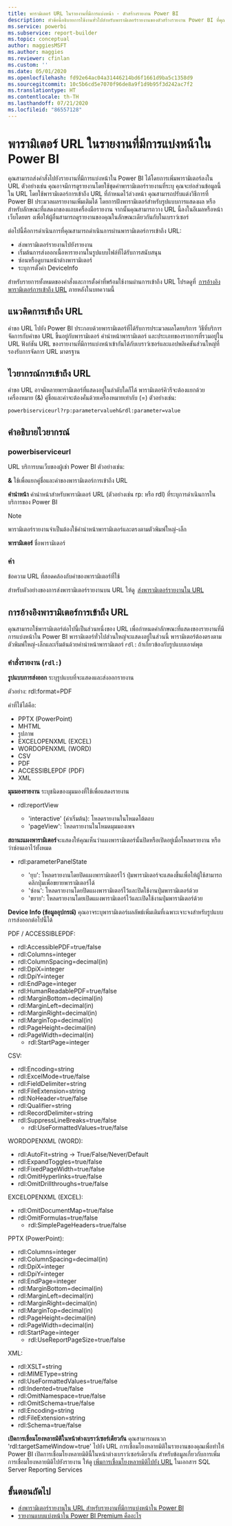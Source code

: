 ```yaml
---
title: พารามิเตอร์ URL ในรายงานที่มีการแบ่งหน้า - ตัวสร้างรายงาน Power BI
description: หัวข้อนี้อธิบายการใช้งานทั่วไปสำหรับพารามิเตอร์รายงานของตัวสร้างรายงาน Power BI ที่คุณสมบัติต่างๆ คุณสามารถตั้งค่าได้และเพิ่มเติมอีกมาก
ms.service: powerbi
ms.subservice: report-builder
ms.topic: conceptual
author: maggiesMSFT
ms.author: maggies
ms.reviewer: cfinlan
ms.custom: ''
ms.date: 05/01/2020
ms.openlocfilehash: fd92e64ac04a31446214bd6f1661d9ba5c1358d9
ms.sourcegitcommit: 10c5b6cd5e7070f96de8a9f1d9b95f3d242ac7f2
ms.translationtype: HT
ms.contentlocale: th-TH
ms.lasthandoff: 07/21/2020
ms.locfileid: "86557128"
---
```

# <a name="url-parameters-in-paginated-reports-in-power-bi"></a>พารามิเตอร์ URL ในรายงานที่มีการแบ่งหน้าใน Power BI

คุณสามารถส่งคำสั่งไปยังรายงานที่มีการแบ่งหน้าใน Power BI ได้โดยการเพิ่มพารามิเตอร์ลงใน URL ตัวอย่างเช่น คุณอาจมีการดูรายงานโดยใช้ชุดค่าพารามิเตอร์รายงานที่ระบุ คุณจะย่อส่วนข้อมูลนี้ใน URL โดยใช้พารามิเตอร์การเข้าถึง URL ที่กำหนดไว้ล่วงหน้า คุณสามารถปรับแต่งวิธีการที่ Power BI ประมวลผลรายงานเพิ่มเติมได้ โดยการฝังพารามิเตอร์สำหรับรูปแบบการแสดงผล หรือสำหรับลักษณะที่แสดงกของแถบเครื่องมือรายงาน จากนั้นคุณสามารถวาง URL นี้ลงในอีเมลหรือหน้าเว็บโดยตร งเพื่อให้ผู้อื่นสามารถดูรายงานของคุณในลักษณะเดียวกันกับในเบราว์เซอร์ 

ต่อไปนี้คือการดำเนินการที่คุณสามารถดำเนินการผ่านพารามิเตอร์การเข้าถึง URL: 

- ส่งพารามิเตอร์รายงานไปยังรายงาน 
- เริ่มต้นการส่งออกเนื้อหารายงานในรูปแบบไฟล์ที่ได้รับการสนับสนุน 
- ซ่อนหรือดูบานหน้าต่างพารามิเตอร์ 
- ระบุการตั้งค่า DeviceInfo 

สำหรับรายการทั้งหมดของคำสั่งและการตั้งค่าที่พร้อมใช้งานผ่านการเข้าถึง URL โปรดดูที่  [การอ้างอิงพารามิเตอร์การเข้าถึง URL](#url-access-parameter-reference) ภายหลังในบทความนี้ 

## <a name="url-access-concepts"></a>แนวคิดการเข้าถึง URL 

คำขอ URL ไปยัง Power BI ประกอบด้วยพารามิเตอร์ที่ได้รับการประมวลผลโดยบริการ วิธีที่บริการจัดการกับคำขอ URL ขึ้นอยู่กับพารามิเตอร์ คำนำหน้าพารามิเตอร์ และประเภทของรายการที่รวมอยู่ใน URL ฟังก์ชัน URL ของรายงานที่มีการแบ่งหน้าเข้ากันได้กับเบราว์เซอร์และแอปพลิเคชันส่วนใหญ่ที่รองรับการจัดการ URL มาตรฐาน 

## <a name="url-access-syntax"></a>ไวยากรณ์การเข้าถึง URL 

คำขอ URL อาจมีหลายพารามิเตอร์ที่แสดงอยู่ในลำดับใดก็ได้ พารามิเตอร์คิวรีจะต้องแยกด้วยเครื่องหมาย (&) คู่ชื่อและค่าจะต้องคั่นด้วยเครื่องหมายเท่ากับ (=) ตัวอย่างเช่น:

```
powerbiserviceurl?rp:parametervalueh&rdl:parameter=value  
```

## <a name="syntax-description"></a>คำอธิบายไวยากรณ์ 

### <a name="powerbiserviceurl"></a>powerbiserviceurl 

URL บริการบนเว็บของผู้เช่า Power BI ตัวอย่างเช่น: 

**&** ใช้เพื่อแยกคู่ชื่อและค่าของพารามิเตอร์การเข้าถึง URL

**คำนำหน้า** คำนำหน้าสำหรับพารามิเตอร์ URL (ตัวอย่างเช่น rp: หรือ rdl) ที่ระบุการดำเนินการในบริการของ Power BI 

> [!NOTE]
> พารามิเตอร์รายงานจำเป็นต้องใช้คำนำหน้าพารามิเตอร์และตรงตามตัวพิมพ์ใหญ่-เล็ก 

**พารามิเตอร์** ชื่อพารามิเตอร์ 

### <a name="value"></a>ค่า 

ข้อความ URL ที่สอดคล้องกับค่าของพารามิเตอร์ที่ใช้ 

สำหรับตัวอย่างของการส่งพารามิเตอร์รายงานบน URL ให้ดู  [ส่งพารามิเตอร์รายงานใน URL](report-builder-url-pass-parameters.md)

## <a name="url-access-parameter-reference"></a>การอ้างอิงพารามิเตอร์การเข้าถึง URL

คุณสามารถใช้พารามิเตอร์ต่อไปนี้เป็นส่วนหนึ่งของ URL เพื่อกำหนดค่าลักษณะที่แสดงของรายงานที่มีการแบ่งหน้าใน Power BI พารามิเตอร์ทั่วไปส่วนใหญ่จะแสดงอยู่ในส่วนนี้ พารามิเตอร์ต้องตรงตามตัวพิมพ์ใหญ่-เล็กและเริ่มต้นด้วยคำนำหน้าพารามิเตอร์ `rdl:` ถ้าเกี่ยวข้องกับรูปแบบเอาต์พุต  

### <a name="report-commands-rdl"></a>คำสั่งรายงาน (`rdl:`) 

**รูปแบบการส่งออก** ระบุรูปแบบที่จะแสดงและส่งออกรายงาน

ตัวอย่าง: rdl:format=PDF

ค่าที่ใช้ได้คือ:
 
- PPTX (PowerPoint)
- MHTML 
- รูปภาพ 
- EXCELOPENXML (EXCEL) 
- WORDOPENXML (WORD) 
- CSV 
- PDF 
- ACCESSIBLEPDF (PDF)
- XML 

**มุมมองรายงาน** ระบุชนิดของมุมมองที่ใช้เพื่อแสดงรายงาน

-   rdl:reportView

    - 'interactive' (ค่าเริ่มต้น): โหลดรายงานในโหมดโต้ตอบ
    - 'pageView': โหลดรายงานในโหมดมุมมองเพจ

**สถานะแผงพารามิเตอร์**จะแสดงให้คุณเห็นว่าแผงพารามิเตอร์นั้นปิดหรือเปิดอยู่เมื่อโหลดรายงาน หรือว่าซ่อนเอาไว้ทั้งหมด

-   rdl:parameterPanelState

    - 'ยุบ': โหลดรายงานโดยปิดแผงพารามิเตอร์ไว้ ปุ่มพารามิเตอร์จะแสดงขึ้นเพื่อให้ผู้ใช้สามารถคลิกปุ่มเพื่อขยายพารามิเตอร์ได้
    - 'ซ่อน': โหลดรายงานโดยปิดแผงพารามิเตอร์ไว้และปิดใช้งานปุ่มพารามิเตอร์ด้วย
    - 'ขยาย': โหลดรายงานโดยเปิดแผงพารามิเตอร์ไว้และเปิดใช้งานปุ่มพารามิเตอร์ด้วย

**Device Info (ข้อมูลอุปกรณ์)** คุณอาจระบุพารามิเตอร์ผลลัพธ์เพิ่มเติมที่เฉพาะเจาะจงสำหรับรูปแบบการส่งออกต่อไปนี้ได้ 

PDF / ACCESSIBLEPDF:

- rdl:AccessiblePDF=true/false
- rdl:Columns=integer
- rdl:ColumnSpacing=decimal(in)
- rdl:DpiX=integer
- rdl:DpiY=integer
- rdl:EndPage=integer
- rdl:HumanReadablePDF=true/false
- rdl:MarginBottom=decimal(in)
- rdl:MarginLeft=decimal(in)
- rdl:MarginRight=decimal(in)
- rdl:MarginTop=decimal(in)
- rdl:PageHeight=decimal(in)
- rdl:PageWidth=decimal(in)
    - rdl:StartPage=integer
    
CSV:

- rdl:Encoding=string
- rdl:ExcelMode=true/false
- rdl:FieldDelimiter=string
- rdl:FileExtension=string
- rdl:NoHeader=true/false
- rdl:Qualifier=string
- rdl:RecordDelimiter=string
- rdl:SuppressLineBreaks=true/false
    - rdl:UseFormattedValues=true/false
    
WORDOPENXML (WORD):

- rdl:AutoFit=string -> True/False/Never/Default
- rdl:ExpandToggles=true/false
- rdl:FixedPageWidth=true/false
- rdl:OmitHyperlinks=true/false
- rdl:OmitDrillthroughs=true/false

EXCELOPENXML (EXCEL):

- rdl:OmitDocumentMap=true/false
- rdl:OmitFormulas=true/false
    - rdl:SimplePageHeaders=true/false
    
PPTX (PowerPoint):
 
- rdl:Columns=integer
- rdl:ColumnSpacing=decimal(in)
- rdl:DpiX=integer
- rdl:DpiY=integer
- rdl:EndPage=integer
- rdl:MarginBottom=decimal(in)
- rdl:MarginLeft=decimal(in)
- rdl:MarginRight=decimal(in)
- rdl:MarginTop=decimal(in)
- rdl:PageHeight=decimal(in)
- rdl:PageWidth=decimal(in)
- rdl:StartPage=integer
    - rdl:UseReportPageSize=true/false

XML:

- rdl:XSLT=string
- rdl:MIMEType=string
- rdl:UseFormattedValues=true/false
- rdl:Indented=true/false
- rdl:OmitNamespace=true/false
- rdl:OmitSchema=true/false
- rdl:Encoding=string
- rdl:FileExtension=string
- rdl:Schema=true/false

**เปิดการเชื่อมโยงหลายมิติในหน้าต่างเบราว์เซอร์เดียวกัน** คุณสามารถผนวก 'rdl:targetSameWindow=true' ไปยัง URL การเชื่อมโยงหลายมิติในรายงานของคุณเพื่อทำให้ Power BI เปิดการเชื่อมโยงหลายมิตินี้ในหน้าต่างเบราว์เซอร์เดียวกัน สำหรับข้อมูลเกี่ยวกับการเพิ่มการเชื่อมโยงหลายมิติไปยังรายงาน ให้ดู [เพิ่มการเชื่อมโยงหลายมิติไปยัง URL](https://docs.microsoft.com/sql/reporting-services/report-design/add-a-hyperlink-to-a-url-report-builder-and-ssrs) ในเอกสาร SQL Server Reporting Services

## <a name="next-steps"></a>ขั้นตอนถัดไป

- [ส่งพารามิเตอร์รายงานใน URL สำหรับรายงานที่มีการแบ่งหน้าใน Power BI](report-builder-url-pass-parameters.md)
- [รายงานแบบแบ่งหน้าใน Power BI Premium คืออะไร](paginated-reports-report-builder-power-bi.md)
